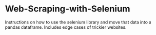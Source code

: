 # Web-Scraping-with-Selenium
Instructions on how to use the selenium library and move that data into a pandas dataframe. Includes edge cases of trickier websites.
